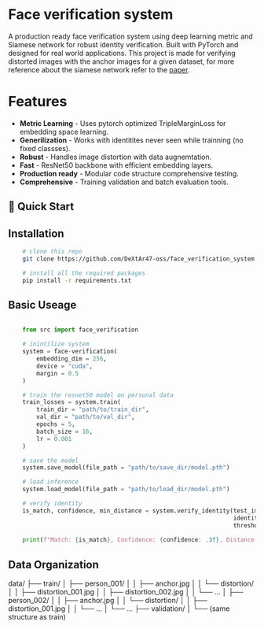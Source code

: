 # Face verification system 
A production ready face verification system using deep learning metric and Siamese network for robust identity verification. Built with PyTorch and designed for real world applications. This project is made for verifying distorted images with the anchor images for a given dataset, for more reference about the siamese network refer to the [paper](https://www.cs.cmu.edu/~rsalakhu/papers/oneshot1.pdf).

# Features
* __Metric Learning__ - Uses pytorch optimized TripleMarginLoss for embedding space learning.
* __Generilization__ -  Works with identitites never seen while trainning (no fixed classses).
* __Robust__ - Handles image distortion with data augnemtation.
* __Fast__ - ResNet50 backbone with efficient embedding layers.
* __Production ready__ - Modular code structure comprehensive testing.
* __Comprehensive__ - Training validation and batch evaluation tools.

## 🚀 Quick Start
## Installation
```bash
    # clone this repo
    git clone https://github.com/DeXtAr47-oss/face_verification_system

    # install all the required packages
    pip install -r requirements.txt
```

## Basic Useage
```python

    from src import face_verification

    # inintilize system
    system = face-verification(
        embedding_dim = 256,
        device = "cuda",
        margin = 0.5
    )

    # train the resnet50 model on personal data
    train_losses = system.train(
        train_dir = "path/to/train_dir",
        val_dir = "path/to/val_dir",
        epochs = 5,
        batch_size = 16,
        lr = 0.001
    )

    # save the model 
    system.save_model(file_path = "path/to/save_dir/model.pth")

    # load inference
    system.load_model(file_path = "path/to/load_dir/model.pth")

    # verify identity
    is_match, confidence, min_distance = system.verify_identity(test_image_path = "/path/to/test_img", 
                                                                identity_folder_path = "/path/to/identity_folder",
                                                                threshold = 0.6)
    
    print(f"Match: {is_match}, Confidence: {confidence: .3f}, Distance: {min_distance: .3f}")
```

## Data Organization
data/
├── train/
│ ├── person_001/
│ │ ├── anchor.jpg
│ │ └── distortion/
│ │ ├── distortion_001.jpg
│ │ ├── distortion_002.jpg
│ │ └── ...
│ ├── person_002/
│ │ ├── anchor.jpg
│ │ └── distortion/
│ │ ├── distortion_001.jpg
│ │ └── ...
│ └── ...
├── validation/
│ └── (same structure as train)


    